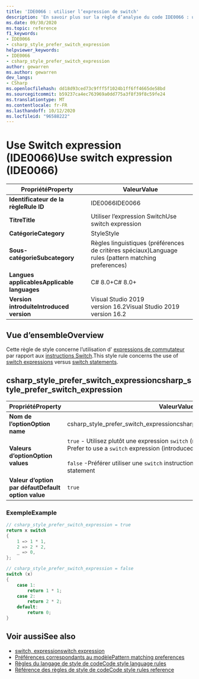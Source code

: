```yaml
---
title: 'IDE0066 : utiliser l’expression de switch'
description: 'En savoir plus sur la règle d’analyse du code IDE0066 : utiliser l’expression Switch'
ms.date: 09/30/2020
ms.topic: reference
f1_keywords:
- IDE0066
- csharp_style_prefer_switch_expression
helpviewer_keywords:
- IDE0066
- csharp_style_prefer_switch_expression
author: gewarren
ms.author: gewarren
dev_langs:
- CSharp
ms.openlocfilehash: dd18d93ced73c9fff5f1024b1ff6ff4665de58bd
ms.sourcegitcommit: b59237ca4ec763969a0dd775a3f8f39f8c59fe24
ms.translationtype: MT
ms.contentlocale: fr-FR
ms.lasthandoff: 10/12/2020
ms.locfileid: "96588222"
---
```

# <a name="use-switch-expression-ide0066"></a><span data-ttu-id="29507-103">Use Switch expression (IDE0066)</span><span class="sxs-lookup"><span data-stu-id="29507-103">Use switch expression (IDE0066)</span></span>

|<span data-ttu-id="29507-104">Propriété</span><span class="sxs-lookup"><span data-stu-id="29507-104">Property</span></span>|<span data-ttu-id="29507-105">Valeur</span><span class="sxs-lookup"><span data-stu-id="29507-105">Value</span></span>|
|-|-|
| <span data-ttu-id="29507-106">**Identificateur de la règle**</span><span class="sxs-lookup"><span data-stu-id="29507-106">**Rule ID**</span></span> | <span data-ttu-id="29507-107">IDE0066</span><span class="sxs-lookup"><span data-stu-id="29507-107">IDE0066</span></span> |
| <span data-ttu-id="29507-108">**Titre**</span><span class="sxs-lookup"><span data-stu-id="29507-108">**Title**</span></span> | <span data-ttu-id="29507-109">Utiliser l’expression Switch</span><span class="sxs-lookup"><span data-stu-id="29507-109">Use switch expression</span></span> |
| <span data-ttu-id="29507-110">**Catégorie**</span><span class="sxs-lookup"><span data-stu-id="29507-110">**Category**</span></span> | <span data-ttu-id="29507-111">Style</span><span class="sxs-lookup"><span data-stu-id="29507-111">Style</span></span> |
| <span data-ttu-id="29507-112">**Sous-catégorie**</span><span class="sxs-lookup"><span data-stu-id="29507-112">**Subcategory**</span></span> | <span data-ttu-id="29507-113">Règles linguistiques (préférences de critères spéciaux)</span><span class="sxs-lookup"><span data-stu-id="29507-113">Language rules (pattern matching preferences)</span></span> |
| <span data-ttu-id="29507-114">**Langues applicables**</span><span class="sxs-lookup"><span data-stu-id="29507-114">**Applicable languages**</span></span> | <span data-ttu-id="29507-115">C# 8.0+</span><span class="sxs-lookup"><span data-stu-id="29507-115">C# 8.0+</span></span> |
| <span data-ttu-id="29507-116">**Version introduite**</span><span class="sxs-lookup"><span data-stu-id="29507-116">**Introduced version**</span></span> | <span data-ttu-id="29507-117">Visual Studio 2019 version 16.2</span><span class="sxs-lookup"><span data-stu-id="29507-117">Visual Studio 2019 version 16.2</span></span> |

## <a name="overview"></a><span data-ttu-id="29507-118">Vue d’ensemble</span><span class="sxs-lookup"><span data-stu-id="29507-118">Overview</span></span>

<span data-ttu-id="29507-119">Cette règle de style concerne l’utilisation d' [expressions de commutateur](../../../csharp/language-reference/operators/switch-expression.md) par rapport aux [instructions Switch](../../../csharp/language-reference/keywords/switch.md).</span><span class="sxs-lookup"><span data-stu-id="29507-119">This style rule concerns the use of [switch expressions](../../../csharp/language-reference/operators/switch-expression.md) versus [switch statements](../../../csharp/language-reference/keywords/switch.md).</span></span>

## <a name="csharp_style_prefer_switch_expression"></a><span data-ttu-id="29507-120">csharp_style_prefer_switch_expression</span><span class="sxs-lookup"><span data-stu-id="29507-120">csharp_style_prefer_switch_expression</span></span>

|<span data-ttu-id="29507-121">Propriété</span><span class="sxs-lookup"><span data-stu-id="29507-121">Property</span></span>|<span data-ttu-id="29507-122">Valeur</span><span class="sxs-lookup"><span data-stu-id="29507-122">Value</span></span>|
|-|-|
| <span data-ttu-id="29507-123">**Nom de l’option**</span><span class="sxs-lookup"><span data-stu-id="29507-123">**Option name**</span></span> | <span data-ttu-id="29507-124">csharp_style_prefer_switch_expression</span><span class="sxs-lookup"><span data-stu-id="29507-124">csharp_style_prefer_switch_expression</span></span> |
| <span data-ttu-id="29507-125">**Valeurs d’option**</span><span class="sxs-lookup"><span data-stu-id="29507-125">**Option values**</span></span> | <span data-ttu-id="29507-126">`true` - Utilisez plutôt une expression `switch` (nouveauté de C# 8.0)</span><span class="sxs-lookup"><span data-stu-id="29507-126">`true` - Prefer to use a `switch` expression (introduced with C# 8.0)</span></span><br /><br /><span data-ttu-id="29507-127">`false` -Préférer utiliser une `switch` instruction</span><span class="sxs-lookup"><span data-stu-id="29507-127">`false` - Prefer to use a `switch` statement</span></span> |
| <span data-ttu-id="29507-128">**Valeur d’option par défaut**</span><span class="sxs-lookup"><span data-stu-id="29507-128">**Default option value**</span></span> | `true` |

### <a name="example"></a><span data-ttu-id="29507-129">Exemple</span><span class="sxs-lookup"><span data-stu-id="29507-129">Example</span></span>

```csharp
// csharp_style_prefer_switch_expression = true
return x switch
{
    1 => 1 * 1,
    2 => 2 * 2,
    _ => 0,
};

// csharp_style_prefer_switch_expression = false
switch (x)
{
    case 1:
        return 1 * 1;
    case 2:
        return 2 * 2;
    default:
        return 0;
}
```

## <a name="see-also"></a><span data-ttu-id="29507-130">Voir aussi</span><span class="sxs-lookup"><span data-stu-id="29507-130">See also</span></span>

- [<span data-ttu-id="29507-131">switch, expression</span><span class="sxs-lookup"><span data-stu-id="29507-131">switch expression</span></span>](../../../csharp/language-reference/operators/switch-expression.md)
- [<span data-ttu-id="29507-132">Préférences correspondants au modèle</span><span class="sxs-lookup"><span data-stu-id="29507-132">Pattern matching preferences</span></span>](pattern-matching-preferences.md)
- [<span data-ttu-id="29507-133">Règles du langage de style de code</span><span class="sxs-lookup"><span data-stu-id="29507-133">Code style language rules</span></span>](language-rules.md)
- [<span data-ttu-id="29507-134">Référence des règles de style de code</span><span class="sxs-lookup"><span data-stu-id="29507-134">Code style rules reference</span></span>](index.md)
